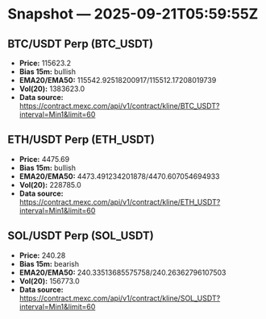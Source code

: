 # Snapshot — 2025-09-21T05:59:55Z

## BTC/USDT Perp (BTC_USDT)
- **Price:** 115623.2
- **Bias 15m:** bullish
- **EMA20/EMA50:** 115542.92518200917/115512.17208019739
- **Vol(20):** 1383623.0
- **Data source:** https://contract.mexc.com/api/v1/contract/kline/BTC_USDT?interval=Min1&limit=60

## ETH/USDT Perp (ETH_USDT)
- **Price:** 4475.69
- **Bias 15m:** bullish
- **EMA20/EMA50:** 4473.491234201878/4470.607054694933
- **Vol(20):** 228785.0
- **Data source:** https://contract.mexc.com/api/v1/contract/kline/ETH_USDT?interval=Min1&limit=60

## SOL/USDT Perp (SOL_USDT)
- **Price:** 240.28
- **Bias 15m:** bearish
- **EMA20/EMA50:** 240.33513685575758/240.26362796107503
- **Vol(20):** 156773.0
- **Data source:** https://contract.mexc.com/api/v1/contract/kline/SOL_USDT?interval=Min1&limit=60
